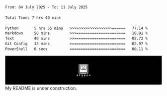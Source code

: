 <!--START_SECTION:waka-->

```txt
From: 04 July 2025 - To: 11 July 2025

Total Time: 7 hrs 40 mins

Python       5 hrs 55 mins   >>>>>>>>>>>>>>>>>>>======   77.14 %
Markdown     50 mins         >>>======================   10.91 %
Text         40 mins         >>=======================   08.73 %
Git Config   13 mins         >========================   02.97 %
PowerShell   0 secs          =========================   00.11 %
```

<!--END_SECTION:waka-->

<img src="https://raw.githubusercontent.com/n3xta/image-hosting/main/img/202411032331174.png"/>
My README is under construction. 
